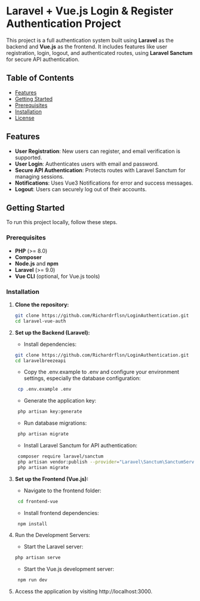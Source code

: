 # Laravel + Vue.js Login & Register Authentication Project

This project is a full authentication system built using **Laravel** as the backend and **Vue.js** as the frontend. It includes features like user registration, login, logout, and authenticated routes, using **Laravel Sanctum** for secure API authentication.

## Table of Contents

- [Features](#features)
- [Getting Started](#getting-started)
- [Prerequisites](#prerequisites)
- [Installation](#installation)
- [License](#license)

## Features

- **User Registration**: New users can register, and email verification is supported.
- **User Login**: Authenticates users with email and password.
- **Secure API Authentication**: Protects routes with Laravel Sanctum for managing sessions.
- **Notifications**: Uses Vue3 Notifications for error and success messages.
- **Logout**: Users can securely log out of their accounts.

## Getting Started

To run this project locally, follow these steps.

### Prerequisites

- **PHP** (>= 8.0)
- **Composer**
- **Node.js** and **npm**
- **Laravel** (>= 9.0)
- **Vue CLI** (optional, for Vue.js tools)

### Installation

1. **Clone the repository:**

   ```bash
   git clone https://github.com/Richardrflsn/LoginAuthentication.git
   cd laravel-vue-auth
   ```
2. **Set up the Backend (Laravel):**
   - Install dependencies:
   ```bash
   git clone https://github.com/Richardrflsn/LoginAuthentication.git
   cd laravelbreezeapi
   ```
   - Copy the .env.example to .env and configure your environment settings, especially the database configuration:
   ```bash
    cp .env.example .env
   ```
   - Generate the application key:
   ```bash
    php artisan key:generate
   ```
    - Run database migrations:
   ```bash
    php artisan migrate
   ```
   - Install Laravel Sanctum for API authentication:
   ```bash
    composer require laravel/sanctum
    php artisan vendor:publish --provider="Laravel\Sanctum\SanctumServiceProvider"
    php artisan migrate
   ```
3. **Set up the Frontend (Vue.js):**
   - Navigate to the frontend folder:
   ```bash
    cd frontend-vue
   ```
   - Install frontend dependencies:
   ```bash
    npm install
   ```
4. Run the Development Servers:
    - Start the Laravel server:
   ```bash
   php artisan serve
   ```
   - Start the Vue.js development server:
   ```bash
    npm run dev
   ```
5. Access the application by visiting http://localhost:3000.
